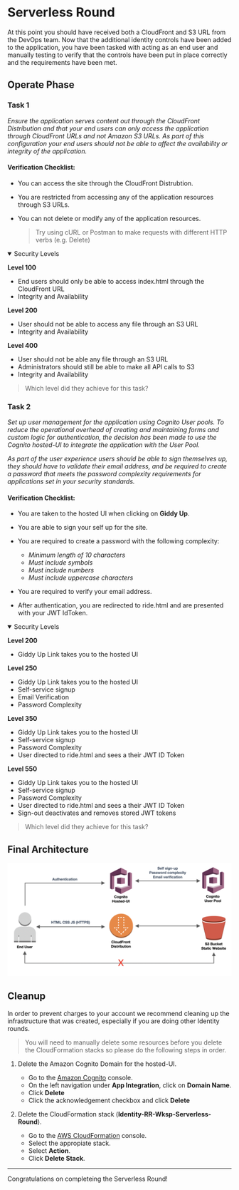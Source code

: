 # Serverless Round

At this point you should have received both a CloudFront and S3 URL from the DevOps team.  Now that the additional identity controls have been added to the application, you have been tasked with acting as an end user and manually testing to verify that the controls have been put in place correctly and the requirements have been met.

## Operate Phase

### Task 1

*Ensure the application serves content out through the CloudFront Distribution and that your end users can only access the application through CloudFront URLs and not Amazon S3 URLs. As part of this configuration your end users should not be able to affect the availability or integrity of the application.*

#### Verification Checklist:

* You can access the site through the CloudFront Distrubtion.

* You are restricted from accessing any of the application resources through S3 URLs.

* You can not delete or modify any of the application resources.

	> Try using cURL or Postman to make requests with different HTTP verbs (e.g. Delete)

<details open>
<summary>Security Levels</summary>

**Level 100**

  * End users should only be able to access index.html through the CloudFront URL
  * Integrity and Availability
  
**Level 200**

  * User should not be able to access any file through an S3 URL
  * Integrity and Availability

**Level 400**

  * User should not be able any file through an S3 URL
  * Administrators should still be able to make all API calls to S3
  * Integrity and Availability
  
</details>

> Which level did they achieve for this task?

### Task 2

*Set up user management for the application using Cognito User pools.  To reduce the operational overhead of creating and maintaining forms and custom logic for authentication, the decision has been made to use the Cognito hosted-UI to integrate the application with the User Pool.*

*As part of the user experience users should be able to sign themselves up, they should have to validate their email address, and be required to create a password that meets the password complexity requirements for applications set in your security standards.*

#### Verification Checklist: 

* You are taken to the hosted UI when clicking on **Giddy Up**.

* You are able to sign your self up for the site.

* You are required to create a password with the following complexity:
	* *Minimum length of 10 characters*
	* *Must include symbols*
	* *Must include numbers*
	* *Must include uppercase characters*
	
* You are required to verify your email address.

* After authentication, you are redirected to ride.html and are presented with your JWT IdToken.

<details open>
<summary>Security Levels</summary>

**Level 200**

  * Giddy Up Link takes you to the hosted UI
  
**Level 250**

  * Giddy Up Link takes you to the hosted UI
  * Self-service signup
  * Email Verification
  * Password Complexity

**Level 350**

  * Giddy Up Link takes you to the hosted UI
  * Self-service signup
  * Password Complexity
  * User directed to ride.html and sees a their JWT ID Token

**Level 550**

  * Giddy Up Link takes you to the hosted UI
  * Self-service signup
  * Password Complexity
  * User directed to ride.html and sees a their JWT ID Token
  * Sign-out deactivates and removes stored JWT tokens
  
</details>

> Which level did they achieve for this task?

## Final Architecture

![Architecture](./images/architecture-final.png)

## Cleanup

In order to prevent charges to your account we recommend cleaning up the infrastructure that was created, especially if you are doing other Identity rounds. 

> You will need to manually delete some resources before you delete the CloudFormation stacks so please do the following steps in order.

1.	Delete the Amazon Cognito Domain for the hosted-UI.
	* Go to the [Amazon Cognito](https://console.aws.amazon.com/cognito/users/?region=us-east-1) console.
	* On the left navigation under **App Integration**, click on **Domain Name**.
	* Click **Delete**
	* Click the acknowledgement checkbox and click **Delete**

2.	Delete the CloudFormation stack (**Identity-RR-Wksp-Serverless-Round**).
	* Go to the [AWS CloudFormation](https://console.aws.amazon.com/cloudformation/home?region=us-east-1#/stacks?filter=active) console.
	* Select the appropiate stack.
	* Select **Action**.
	* Click **Delete Stack**.

***

Congratulations on completeing the Serverless Round!



